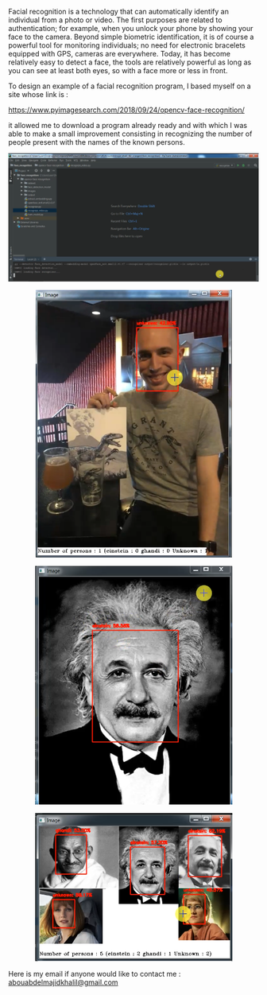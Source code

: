 Facial recognition is a technology that can automatically identify an individual from a photo or video. The first purposes are related to authentication; for example, when you unlock your phone by showing your face to the camera.
Beyond simple biometric identification, it is of course a powerful tool for monitoring individuals; no need for electronic bracelets equipped with GPS, cameras are everywhere.
Today, it has become relatively easy to detect a face, the tools are relatively powerful as long as you can see at least both eyes, so with a face more or less in front.

To design an example of a facial recognition program, I based myself on a site whose link is : 

https://www.pyimagesearch.com/2018/09/24/opencv-face-recognition/

it allowed me to download a program already ready and with which I was able to make a small improvement consisting in recognizing the number of people present with the names of the known persons.

<p align="center">
  <img src="/0.png">
</p>
<p align="center">
  <img src="/1.png">
</p>
<p align="center">
  <img src="/2.png">
</p>
<p align="center">
  <img src="/3.png">
</p>

Here is my email if anyone would like to contact me : abouabdelmajidkhalil@gmail.com

